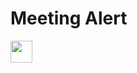 # Meeting Alert



<a href="https://pipedream.com/new?h=tch_m1AfYv"><img src="https://i.ibb.co/mv73fTP/deploy-workflow.png" height="35"></a>
